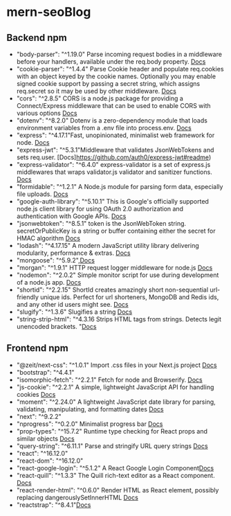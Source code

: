 # mern-seoBlog
## Backend npm

- "body-parser": "^1.19.0" Parse incoming request bodies in a middleware before your handlers, available under the req.body property. [Docs](https://github.com/expressjs/body-parser#readme) 
- "cookie-parser": "^1.4.4" Parse Cookie header and populate req.cookies with an object keyed by the cookie names. Optionally you may enable signed cookie support by passing a secret string, which assigns req.secret so it may be used by other middleware. [Docs](https://github.com/expressjs/cookie-parser#readme) 
- "cors": "^2.8.5" CORS is a node.js package for providing a Connect/Express middleware that can be used to enable CORS with various options [Docs](https://github.com/expressjs/cors#readme) 
- "dotenv": "^8.2.0" Dotenv is a zero-dependency module that loads environment variables from a .env file into process.env. [Docs](https://github.com/motdotla/dotenv#readme) 
- "express": "^4.17.1"Fast, unopinionated, minimalist web framework for node. [Docs](http://expressjs.com/) 
- "express-jwt": "^5.3.1"Middleware that validates JsonWebTokens and sets req.user. [Docs]https://github.com/auth0/express-jwt#readme) 
- "express-validator": "^6.4.0" express-validator is a set of express.js middlewares that wraps validator.js validator and sanitizer functions. [Docs](https://express-validator.github.io/docs/) 
- "formidable": "^1.2.1" A Node.js module for parsing form data, especially file uploads. [Docs](https://github.com/node-formidable/formidable) 
- "google-auth-library": "^5.10.1" This is Google's officially supported node.js client library for using OAuth 2.0 authorization and authentication with Google APIs. [Docs](https://github.com/googleapis/google-auth-library-nodejs#readme) 
- "jsonwebtoken": "^8.5.1" token is the JsonWebToken string. secretOrPublicKey is a string or buffer containing either the secret for HMAC algorithm [Docs](https://github.com/auth0/node-jsonwebtoken#readme) 
- "lodash": "^4.17.15" A modern JavaScript utility library delivering modularity, performance & extras. [Docs](https://lodash.com/) 
- "mongoose": "^5.9.2",[Docs](https://github.com/expressjs/cookie-parser#readme) 
- "morgan": "^1.9.1" HTTP request logger middleware for node.js [Docs](https://github.com/expressjs/morgan#readme) 
- "nodemon": "^2.0.2" Simple monitor script for use during development of a node.js app. [Docs](https://github.com/remy/nodemon) 
- "shortid": "^2.2.15" ShortId creates amazingly short non-sequential url-friendly unique ids. Perfect for url shorteners, MongoDB and Redis ids, and any other id users might see. [Docs](https://github.com/dylang/shortid#readme) 
- "slugify": "^1.3.6" Slugifies a string [Docs](https://github.com/simov/slugify) 
- "string-strip-html": "^4.3.16 Strips HTML tags from strings. Detects legit unencoded brackets. "[Docs](https://gitlab.com/codsen/codsen/tree/master/packages/string-strip-html) 

## Frontend npm
- "@zeit/next-css": "^1.0.1" Import .css files in your Next.js project [Docs](https://github.com/zeit/next-plugins#readme)
- "bootstrap": "^4.4.1"
- "isomorphic-fetch": "^2.2.1" Fetch for node and Browserify. [Docs](https://github.com/matthew-andrews/isomorphic-fetch) 
- "js-cookie": "^2.2.1" A simple, lightweight JavaScript API for handling cookies [Docs](https://github.com/js-cookie/js-cookie#readme) 
- "moment": "^2.24.0" A lightweight JavaScript date library for parsing, validating, manipulating, and formatting dates [Docs](https://momentjs.com/) 
- "next": "^9.2.2"
- "nprogress": "^0.2.0" Minimalist progress bar [Docs](https://github.com/rstacruz/nprogress) 
- "prop-types": "^15.7.2" Runtime type checking for React props and similar objects [Docs](https://github.com/facebook/prop-types) 
- "query-string": "^6.11.1" Parse and stringify URL query strings [Docs](https://github.com/sindresorhus/query-string#readme) 
- "react": "^16.12.0"
- "react-dom": "^16.12.0"
- "react-google-login": "^5.1.2" A React Google Login Component[Docs](https://github.com/anthonyjgrove/react-google-login) 
- "react-quill": "^1.3.3" The Quill rich-text editor as a React component. [Docs](https://github.com/zenoamaro/react-quill) 
- "react-render-html": "^0.6.0" Render HTML as React element, possibly replacing dangerouslySetInnerHTML [Docs](https://github.com/utatti/react-render-html#readme) 
- "reactstrap": "^8.4.1"[Docs](https://reactstrap.github.io/components/alerts/) 
